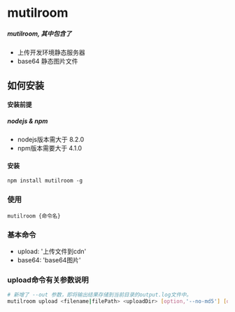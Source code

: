 mutilroom
=====================

##### mutilroom, 其中包含了

* 上传开发环境静态服务器
* base64 静态图片文件

## 如何安装 ##

#### 安装前提

##### nodejs & npm

* nodejs版本需大于 8.2.0
* npm版本需要大于 4.1.0

#### 安装

    npm install mutilroom -g

### 使用

    mutilroom {命令名}


### 基本命令

* upload: '上传文件到cdn'
* base64: 'base64图片'

### upload命令有关参数说明

```bash
# 新增了 --out 参数，即将输出结果存储到当前目录的output.log文件中。
mutilroom upload <filename|filePath> <uploadDir> [option,'--no-md5'] [option,'--out']
```
